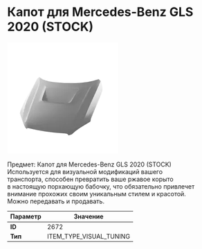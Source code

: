# Капот для Mercedes-Benz GLS 2020 (STOCK)

![Item Image](../img/2672.webp?raw=true)

Предмет: Капот для Mercedes-Benz GLS 2020 (STOCK)<br>Используется для визуальной модификаций вашего<br>транспорта, способен превратить ваше ржавое корыто<br>в настоящую порхающую бабочку, что обязательно привлечет<br>внимание прохожих своим уникальным стилем и красотой.<br>Можно передавать и продавать.


| Параметр | Значение |
|----------|----------|
| **ID** | 2672 |
| **Тип** | ITEM_TYPE_VISUAL_TUNING |

